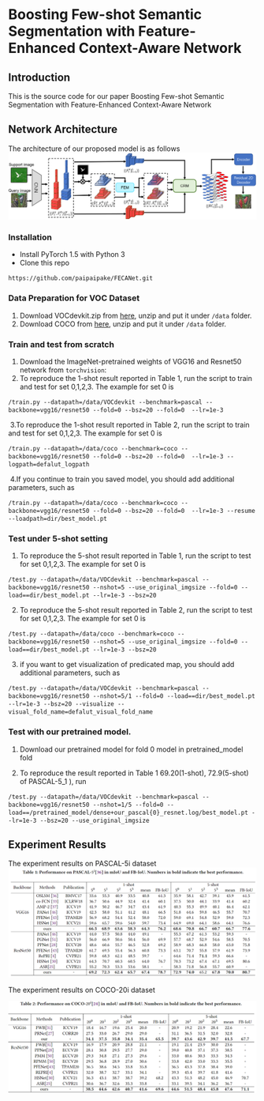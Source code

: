 # Boosting Few-shot Semantic Segmentation with Feature-Enhanced Context-Aware Network


Introduction
------------
This is the source code for our paper Boosting Few-shot Semantic Segmentation with Feature-Enhanced Context-Aware Network

Network Architecture
--------------------
The architecture of our proposed model is as follows
![network](framework.png)

### Installation
* Install PyTorch 1.5 with Python 3 
* Clone this repo
```
https://github.com/paipaipake/FECANet.git
```

### Data Preparation for VOC Dataset

1. Download VOCdevkit.zip from [here](https://smcp-sh.oss-cn-shanghai.aliyuncs.com/VOCdevkit.zip), unzip and put it under `/data` folder.
2. Download COCO from [here](https://cocodataset.org/#download), unzip and put it under `/data` folder.


### Train and test from scratch 

1. Download the ImageNet-pretrained weights of VGG16 and Resnet50 network from `torchvision`: 
2. To reproduce the 1-shot result reported in Table 1, run the script to train and test for set 0,1,2,3. The example for set 0 is 

```
/train.py --datapath=/data/VOCdevkit --benchmark=pascal --backbone=vgg16/resnet50 --fold=0 --bsz=20 --fold=0  --lr=1e-3 
```

​	3.To reproduce the 1-shot result reported in Table 2, run the script to train and test for set 0,1,2,3. The example for set 0 is 

```
/train.py --datapath=/data/coco --benchmark=coco --backbone=vgg16/resnet50 --fold=0 --bsz=20 --fold=0  --lr=1e-3 --logpath=defalut_logpath
```

​	4.If you continue to train you saved  model, you should add additional parameters, such as

```
/train.py --datapath=/data/coco --benchmark=coco --backbone=vgg16/resnet50 --fold=0 --bsz=20 --fold=0  --lr=1e-3 --resume --loadpath=dir/best_model.pt
```

### Test under 5-shot setting

1. To reproduce the 5-shot result reported in Table 1, run the script to test for set 0,1,2,3. The example for set 0 is 

```
/test.py --datapath=/data/VOCdevkit --benchmark=pascal --backbone=vgg16/resnet50 --nshot=5 --use_original_imgsize --fold=0 --load==dir/best_model.pt --lr=1e-3 --bsz=20
```

2. To reproduce the 5-shot result reported in Table 2, run the script to test for set 0,1,2,3. The example for set 0 is 

```
/test.py --datapath=/data/coco --benchmark=coco --backbone=vgg16/resnet50 --nshot=5 --use_original_imgsize --fold=0 --load==dir/best_model.pt --lr=1e-3 --bsz=20
```

3. if you want  to get visualization of predicated map, you should add additional parameters, such as

```
/test.py --datapath=/data/VOCdevkit --benchmark=pascal --backbone=vgg16/resnet50 --nshot=5/1 --fold=0 --load==dir/best_model.pt  --lr=1e-3 --bsz=20 --visualize --visual_fold_name=defalut_visual_fold_name
```

### Test with our pretrained model.

1. Download our pretrained model for fold 0 model in pretrained_model fold 

2. To reproduce the result reported in Table 1 69.20(1-shot), 72.9(5-shot) of PASCAL-5_1 ), run 
```
/test.py --datapath=/data/VOCdevkit --benchmark=pascal --backbone=vgg16/resnet50 --nshot=1/5 --fold=0 --load==/pretrained_model/dense+our_pascal{0}_resnet.log/best_model.pt --lr=1e-3 --bsz=20 --use_original_imgsize
```

Experiment Results
--------------------
The experiment results on PASCAL-5i dataset
![result_1](result_1.png)

The experiment results on COCO-20i dataset

![result_2](\result_2.png)